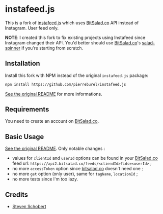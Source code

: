 instafeed.js
============

This is a fork of [instafeed.js](https://github.com/stevenschobert/instafeed.js) which uses [BitSalad.co](http://www.bitsalad.co) API instead of Instagram. User feed only.

**NOTE**: I created this fork to fix existing projects using Instafeed since Instagram changed their API. You'd better should use [BitSalad.co](http://www.bitsalad.co)'s [salad-spinner](https://github.com/bitsalad/salad-spinner) if you're starting from scratch.

## Installation

Install this fork with NPM instead of the original `instafeed.js` package:

```sh
npm install https://github.com/pierreburel/instafeed.js
```

[See the original README](https://github.com/stevenschobert/instafeed.js) for more informations.

## Requirements

You need to create an account on [BitSalad.co](http://www.bitsalad.co).

## Basic Usage

[See the original README](https://github.com/stevenschobert/instafeed.js). Only notable changes :

* values for `clientId` and `userId` options can be found in your [BitSalad.co](http://www.bitsalad.co) feed url: `https://api2.bitsalad.co/feeds/<cliendId>?ids=<userId>` ;
* no more `accessToken` option since [bitsalad.co](http://www.bitsalad.co) doesn't need one ;
* no more `get` option (only user), same for `tagName`, `locationId` ;
* no more tests since I'm too lazy.

## Credits

* [Steven Schobert](https://github.com/stevenschobert)
